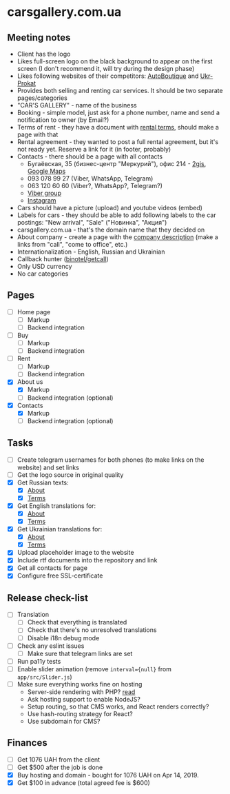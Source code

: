 # carsgallery.com.ua

## Meeting notes
- Client has the logo
- Likes full-screen logo on the black background to appear on the first screen (I don't recommend it, will try during the design phase)
- Likes following websites of their competitors: [AutoBoutique](http://autoboutique.cars.ua/) and [Ukr-Prokat](https://ukr-prokat.com/)
- Provides both selling and renting car services. It should be two separate pages/categories
- "CAR'S GALLERY" - name of the business
- Booking - simple model, just ask for a phone number, name and send a notification to owner (by Email?)
- Terms of rent - they have a document with [rental terms](pages/terms/en.md), should make a page with that
- Rental agreement - they wanted to post a full rental agreement, but it's not ready yet. Reserve a link for it (in footer, probably)
- Contacts - there should be a page with all contacts
  - Бугаёвская, 35 (бизнес-центр "Меркурий"), офис 214 - [2gis](https://2gis.ua/odessa/firm/1970853118168475), [Google Maps](https://goo.gl/maps/VSL4i5RYU3E2)
  - 093 078 99 27 (Viber, WhatsApp, Telegram)
  - 063 120 60 60 (Viber?, WhatsApp?, Telegram?)
  - [Viber group](https://invite.viber.com/?g2=AQA5qjIlkxZcq0lM4QKoGEr1%2BS%2FFniUTJ4%2FmvXkwi4uldvW53T0IQz0%2BeLTvJ51M)
  - [Instagram](https://www.instagram.com/rent_carsgallery_od/)
- Cars should have a picture (upload) and youtube videos (embed)
- Labels for cars - they should be able to add following labels to the car postings: "New arrival", "Sale" ("Новинка", "Акция")
- carsgallery.com.ua - that's the domain name that they decided on
- About company - create a page with the [company description](pages/about/en.md) (make a links from "call", "come to office", etc.)
- Internationalization - English, Russian and Ukrainian
- Callback hunter ([binotel/getcall](http://www.binotel.ua/getcall))
- Only USD currency
- No car categories

## Pages
- [ ] Home page
  - [ ] Markup
  - [ ] Backend integration
- [ ] Buy
  - [ ] Markup
  - [ ] Backend integration
- [ ] Rent
  - [ ] Markup
  - [ ] Backend integration
- [x] About us
  - [x] Markup
  - [ ] Backend integration (optional)
- [x] Contacts
  - [x] Markup
  - [ ] Backend integration (optional)

## Tasks
- [ ] Create telegram usernames for both phones (to make links on the website) and set links
- [ ] Get the logo source in original quality
- [x] Get Russian texts:
  - [x] [About](pages/about/ru.md)
  - [x] [Terms](pages/terms/ru.md)
- [x] Get English translations for:
  - [x] [About](pages/about/en.md)
  - [x] [Terms](pages/terms/en.md)
- [x] Get Ukrainian translations for:
  - [x] [About](pages/about/uk.md)
  - [x] [Terms](pages/terms/uk.md)
- [x] Upload placeholder image to the website
- [x] Include rtf documents into the repository and link
- [x] Get all contacts for page
- [x] Configure free SSL-certificate 

## Release check-list
- [ ] Translation
  - [ ] Check that everything is translated
  - [ ] Check that there's no unresolved translations
  - [ ] Disable i18n debug mode
- [ ] Check any eslint issues
  - [ ] Make sure that telegram links are set
- [ ] Run pa11y tests
- [ ] Enable slider animation (remove `interval={null}` from `app/src/Slider.js`)
- [ ] Make sure everything works fine on hosting
  - Server-side rendering with PHP? [read](https://sebastiandedeyne.com/server-side-rendering-javascript-from-php/)
  - Ask hosting support to enable NodeJS?
  - Setup routing, so that CMS works, and React renders correctly?
  - Use hash-routing strategy for React?
  - Use subdomain for CMS?

## Finances
- [ ] Get 1076 UAH from the client
- [ ] Get $500 after the job is done
- [x] Buy hosting and domain - bought for 1076 UAH on Apr 14, 2019.
- [x] Get $100 in advance (total agreed fee is $600)
